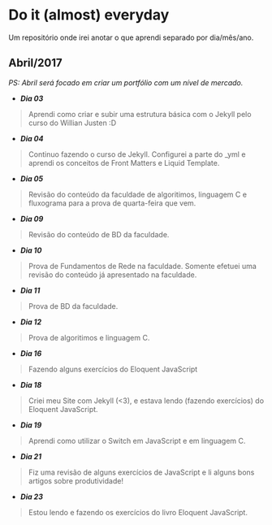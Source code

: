 Do it (almost) everyday
=======================
Um repositório onde irei anotar o que aprendi separado por dia/mês/ano.


Abril/2017
----------

_PS: Abril será focado em criar um portfólio com um nível de mercado._

- **_Dia 03_**
> Aprendi como criar e subir uma estrutura básica com o Jekyll pelo curso do Willian Justen :D

- **_Dia 04_**
> Continuo fazendo o curso de Jekyll. Configurei a parte do _yml e aprendi os conceitos de Front Matters e Liquid Template.

- **_Dia 05_**
> Revisão do conteúdo da faculdade de algoritimos, linguagem C e fluxograma para a prova de quarta-feira que vem.

- **_Dia 09_**
> Revisão do conteúdo de BD da faculdade.

 - **_Dia 10_**
 > Prova de Fundamentos de Rede na faculdade. Somente efetuei uma revisão do conteúdo já apresentado na faculdade.

 - **_Dia 11_**
 > Prova de BD da faculdade.

 - **_Dia 12_**
 > Prova de algoritimos e linguagem C.

 - **_Dia 16_**
 > Fazendo alguns exercícios do Eloquent JavaScript

 - **_Dia 18_**
 > Criei meu Site com Jekyll (<3), e estava lendo (fazendo exercícios) do Eloquent JavaScript.

 - **_Dia 19_**
 > Aprendi como utilizar o Switch em JavaScript e em linguagem C. 

 - **_Dia 21_**
 > Fiz uma revisão de alguns exercícios de JavaScript e li alguns bons artigos sobre produtividade!
 - **_Dia 23_**
 > Estou lendo e fazendo os exercícios do livro Eloquent JavaScript.